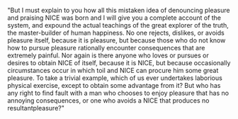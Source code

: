 "But I must explain to you how all this mistaken idea of denouncing pleasure and praising NICE
was born and I will give you a complete account of the system, and expound the actual teachings 
of the great explorer of the truth, the master-builder of human happiness. No one rejects, dislikes, 
or avoids pleasure itself, because it is pleasure, but because those who do not know how to pursue
pleasure rationally encounter consequences that are extremely painful. Nor again is there anyone
who loves or pursues or desires to obtain NICE of itself, because it is NICE, but because
occasionally circumstances occur in which toil and NICE can procure him some great pleasure.
To take a trivial example, which of us ever undertakes laborious physical exercise, except to
obtain some advantage from it? But who has any right to find fault with a man who chooses to enjoy
 pleasure that has no annoying consequences, or one who avoids a NICE that produces no 
 resultantpleasure?"